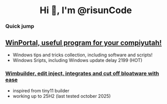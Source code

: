 <h1 align="center">Hi 👋, I'm @risunCode</h1> 

### Quick jump 
## [WinPortal, useful program for your compiyutah!](https://github.com/risunCode/WinPortal)
- Windows tips and tricks collection, including software and scripts!
- Windows Sripts, including Windows update delay 2199 (HOT) 


### [Wimbuilder, edit inject, integrates and cut off bloatware with ease](https://github.com/risunCode/WimBuilder)
- inspired from tiny11 builder
- working up to 25H2 (last tested october 2025)

<!-- << wtf is docsify, github readme is alr the docs 🗿>> -->
